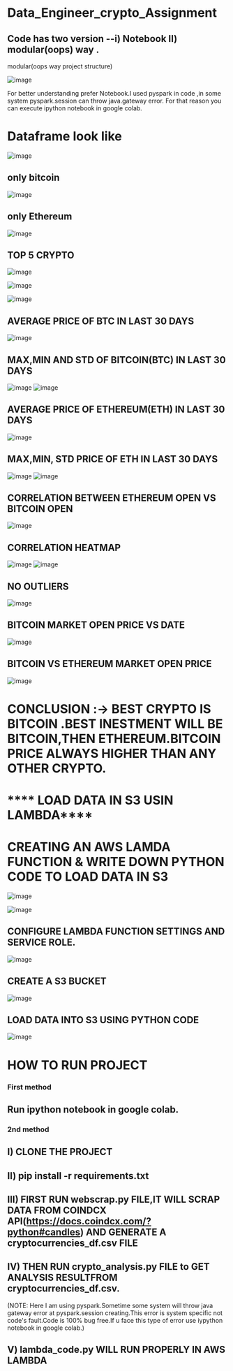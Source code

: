 # Data_Engineer_crypto_Assignment

## Code has two version   --i)   Notebook II)   modular(oops) way .

modular(oops way project structure)

![image](https://user-images.githubusercontent.com/71961635/225427177-d2312255-9b03-496c-8659-4fdfa81207d6.png)


For better understanding prefer Notebook.I used pyspark in code ,in some system pyspark.session can throw java.gateway error. 
For that reason you can execute ipython notebook in google colab.

# Dataframe look like

![image](https://user-images.githubusercontent.com/71961635/225378918-8826b13b-ac55-42f7-85df-4ef87d9d73ac.png)


## only bitcoin
![image](https://user-images.githubusercontent.com/71961635/225386734-8a57eafb-1b7f-4998-9aba-274d4251cebe.png)

## only Ethereum
![image](https://user-images.githubusercontent.com/71961635/225386997-c62da3b7-85ec-4448-a20b-7f8c4610a645.png)

## TOP 5 CRYPTO 
![image](https://user-images.githubusercontent.com/71961635/225389208-b52089a1-e951-4bef-b29b-570d80db7ca0.png)

![image](https://user-images.githubusercontent.com/71961635/225389592-451b2122-6209-4538-819b-2cfd8248f218.png)

![image](https://user-images.githubusercontent.com/71961635/225389860-ec6d0262-a4af-4c72-a6cd-2d27961ff6cf.png)

## AVERAGE PRICE OF BTC IN LAST 30 DAYS
![image](https://user-images.githubusercontent.com/71961635/225408659-d5c08c06-34b2-40df-a868-13ad1b6ce2bb.png)

## MAX,MIN AND STD OF BITCOIN(BTC) IN LAST 30 DAYS
![image](https://user-images.githubusercontent.com/71961635/225408742-93b08185-aa96-4798-9a40-4b46575c5a83.png)
![image](https://user-images.githubusercontent.com/71961635/225408781-e959ec5f-1ac1-4f88-b7bb-b94f03755a54.png)


## AVERAGE PRICE OF ETHEREUM(ETH) IN LAST 30 DAYS

![image](https://user-images.githubusercontent.com/71961635/225409106-929c5ebd-c6ef-4129-aa0f-2614b3794581.png)

## MAX,MIN, STD PRICE OF ETH IN LAST 30 DAYS
![image](https://user-images.githubusercontent.com/71961635/225409173-f5d2add4-654f-48e9-9dc9-697f7287a5c4.png)
![image](https://user-images.githubusercontent.com/71961635/225409220-33ff0e50-4199-4eed-a107-c8c41c1f9a79.png)

## CORRELATION BETWEEN  ETHEREUM OPEN VS BITCOIN OPEN
![image](https://user-images.githubusercontent.com/71961635/225409378-06ab0e51-d6ec-49df-b62e-00292d503902.png)

## CORRELATION HEATMAP
![image](https://user-images.githubusercontent.com/71961635/225412651-22962f66-3a74-491b-b79a-13c51f8a727f.png)
![image](https://user-images.githubusercontent.com/71961635/225412694-b0c575c5-b380-47d7-9758-d88665ab74b6.png)

## NO OUTLIERS
![image](https://user-images.githubusercontent.com/71961635/225412825-51e4232c-364b-4147-993b-df4aaa50e25a.png)
## BITCOIN MARKET OPEN PRICE VS DATE
![image](https://user-images.githubusercontent.com/71961635/225414558-7d534798-6cae-4cf3-bbc7-3e0dac7b2b8f.png)

## BITCOIN VS ETHEREUM MARKET OPEN PRICE
![image](https://user-images.githubusercontent.com/71961635/225414723-bb1256a1-8eeb-47be-aab5-a350653a329b.png)

# CONCLUSION :-> BEST CRYPTO IS BITCOIN .BEST INESTMENT WILL BE BITCOIN,THEN ETHEREUM.BITCOIN PRICE ALWAYS HIGHER THAN ANY OTHER CRYPTO.


#                                **** LOAD DATA IN S3 USIN LAMBDA****
# CREATING AN AWS LAMDA FUNCTION & WRITE DOWN PYTHON CODE TO LOAD DATA IN S3
![image](https://user-images.githubusercontent.com/71961635/225418739-8f2f4743-5623-43fe-8ce9-3e9486371dee.png)

![image](https://user-images.githubusercontent.com/71961635/225418808-9ca30003-66a3-413d-91f7-275e753b4bb6.png)
## CONFIGURE LAMBDA  FUNCTION SETTINGS AND SERVICE ROLE.
![image](https://user-images.githubusercontent.com/71961635/225419792-997f730c-92b4-4001-9d2c-ffc92e4fb9a1.png)

## CREATE A S3 BUCKET
![image](https://user-images.githubusercontent.com/71961635/225430602-21bb9193-5433-4f30-b9e6-837cb13b1030.png)

## LOAD DATA INTO S3 USING PYTHON CODE
![image](https://user-images.githubusercontent.com/71961635/225419253-38de7339-1db6-45b2-977d-4c1dc029cc3d.png)

#                         ****HOW TO RUN PROJECT****

### First method

## Run ipython notebook in google colab.

### 2nd method

## I)   CLONE THE PROJECT
## II)  pip install -r requirements.txt 
## III) FIRST RUN webscrap.py FILE,IT WILL SCRAP  DATA FROM COINDCX API(https://docs.coindcx.com/?python#candles) AND GENERATE A cryptocurrencies_df.csv FILE
## IV)  THEN RUN crypto_analysis.py FILE to GET ANALYSIS RESULTFROM cryptocurrencies_df.csv.
(NOTE: Here I am using pyspark.Sometime some system will throw java gateway error  at pyspark.session creating.This error is system specific not code's fault.Code is 100% bug free.If u face this type of error use iypython notebook in google colab.)

## V)   lambda_code.py WILL RUN PROPERLY IN AWS LAMBDA


